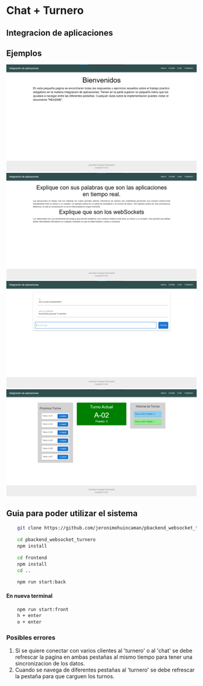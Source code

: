 # Chat + Turnero
## Integracion de aplicaciones

## Ejemplos
![inicio](./frontend/src/assets/inicio.png)
![teoria](./frontend/src/assets/teoria.png)
![chat](./frontend/src/assets/chat.png)
![turnero](./frontend/src/assets/turnero.png)

## Guia para poder utilizar el sistema
```bash
    git clone https://github.com/jeronimohuincaman/pbackend_websocket_turnero.git
```
```bash
    cd pbackend_websocket_turnero
    npm install
```
```bash
    cd frontend
    npm install
    cd ..
```
```bash
    npm run start:back
```
#### En nueva terminal
```bash
    npm run start:front
    h + enter
    o + enter
```

### Posibles errores
1. Si se quiere conectar con varios clientes al 'turnero' o al 'chat' se debe refrescar la pagina en ambas pestañas al mismo tiempo para tener una sincronizacion de los datos.
2. Cuando se navega de diferentes pestañas al 'turnero' se debe refrescar la pestaña para que carguen los turnos.
